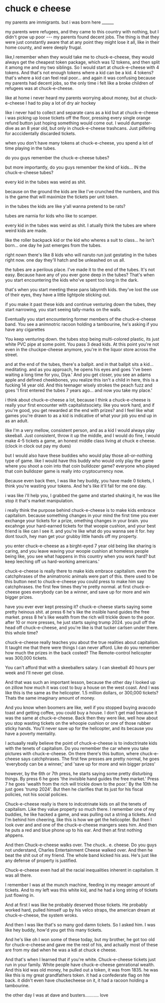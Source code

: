 # chuck e cheese

my parents are immigrants. but i was born here ______

my parents were refugees, and they came to this country with nothing, but I didn't grow up poor --- my parents found decent jobs. The thing is that they were just constantly aware that at any point they might lose it all, like in their home county, and were deeply frugal.  

like,I remember when they would take me to chuck-e-cheese, they would always get the cheapest token package, which was 12 tokens, and then split it among me and my two siblings. So I would start at chuck-e-cheese with 4 tokens. And that's not enough tokens where a kid can be a kid. 4 tokens? that's where a kid can feel real poor... and again it was confusing because my parents had decent jobs, so the only time i felt like a broke children of refugees was at chuck-e-cheese. 

like at home i never heard my parents worrying about money, but at chuck-e-cheese I had to play a lot of dry air hockey

like i never had to collect and separate cans as a kid but at chuck-e-cheese i was picking up loose tickets off the floor, pressing every single orange refund button just hoping something would come out. I would dumpster-dive as an 8 year old, but only in chuck-e-cheese trashcans. Just pilfering for acccidentally discarded tickets. 

when you don't have many tokens at chuck-e-cheese, you spend a lot of time playing in the tubes. 

do you guys remember the chuck-e-cheese tubes?

but more importantly, do you guys remember the kind of kids... IN the chuck-e-cheese tubes?

every kid in the tubes was weird as shit. 

because on the ground the kids are like I've crunched the numbers, and this is the game that will maximize the tickets per unit token.

in the tubes the kids are like y'all wanna pretend to be rats?

tubes are narnia for kids who like to scamper. 

every kid in the tubes was weird as shit. I atually think the tubes are where weird kids are made. 

like the roller backpack kid or the kid who wheres a suit to class... he isn't born... one day he just emerges from the tubes. 

right nown there's like 8 kids who will naruto run just gestating in the tubes right now. one day they'll hatch and be unleashed on us all.

the tubes are a perilous place. I've made it to the end of the tubes. It's not easy. Because have any of you ever gone deep in the tubes? That's when you start encountering the kids who've spent too long in the dark.

that's when you start meeting these pans labyrnth kids. they've lost the use of their eyes, they have a little lightpole sticking out. 

if you make it past these kids and continue venturing down the tubes, they start narrowing, you start seeing tally-marks on the walls. 

Eventually you start encountering former members of the chuck-e-cheese band. You see a animnotric racoon holding a tambourine, he's asking if you have any cigarettes

You keep venturing down. the tubes stop being multi-colored plastic, its just white PVC pipe at some point. You pass 3 dead kids. At this point you're not even in the chuckpe-cheese anymore, you're in the liquor store across the street.

and at the end of the tubes, there's a ballpit. and in that ballpit sits a kid... meditating. and as you approach, he opens his eyes and goes 'i've been waiting a long time for you, Diya.' And you get closer, you see an adams apple and defined cheekbones, you realize this isn't a child in here, this is a fucking 14 year old. And this teenager wisely strokes the peach fuzz and goes 'I first entered the tubes 7 years ago... and now you take my place.'


i think about chuck-e-cheese a lot, because I think a chuck-e-cheese is really your first encounter with capitalistsociety. like you work hard, and if you're good, you get rewarded at the end with prizes? and I feel like what games you're drawn to as a kid is indicative of what your job you end up in as an adult. 

like I'm a very mellow, consistent person, and as a kid I would always play skeeball. Just consistent, throw it up the middle, and I would do fine, I would make 4-5 tickets a game, an honest middle class living at chuck e cheese. (clock in clock out pay my dues)

but I would also have these buddies who would play those all-or-nothing type of game. like I would have this buddy who would only play the game where you shoot a coin into that coin bulldozer game? everyone who played that coin bulldozer game is really into cryptocurrency now. 

Because even back then, I was like hey buddy, you have made 0 tickets, I think you're wasting your tokens. And he's like it'll fall for me one day.
 
i was like i'll help you, I grabbed the game and started shaking it, he was like stop it that's market manipulation.

i really think the purpose behind chuck-e-cheese is to make kids embrace capitalism. because something changes in your mind the first time you ever exchange your tickets for a prize, omething changes in your brain. you excahnge your hard-earned tickets for that woopie cushion, and your best friend is like can I see it. and you're like what do you wanna see it for. hey dont touch, hey man get your grubby little hands off my property.

you enter chuck-e-cheese as a birght-eyed 7 year old being like sharing is caring, and you leave waving your woopie cushion at homeless people being like, you see what happens in this country when you work hard? but keep leeching off us hard-working americans.'

chuck-e-cheese is really there to make kids embrace capitalism. even the catchphrases of the animatronic animals were part of this. there used to be this button next to chuck-e-cheese you could press to make him say catchphrases. the first few times they're pretty normal. at first chuck-e-cheese goes everybody can be a winner, and save up for more and win bigger prizes.

have you ever ever kept pressing it? chuck-e-cheese starts saying some pretty heinous shit. at press 6 he's like the insiible hand guides the free market. press 8 he's like wealth from the rich will trickle down to the poor. after 10 or more presses, he just starts saying trump 2024. you pull off the head off chuck-e-cheese, and you're like is that tucker carlsen under there. this whole time?


chuck-e-cheese really teaches you about the true realities about capitalism. It taught me that there were things I can never afford. Like do you remember how much the prizes in the back costed? The Remote-control helicopter was 300,000 tickets. 

You can't afford that with a skeeballers salary. I can skeeball 40 hours per week and I'll never get close. 

And that was such an important lesson, because the other day I looked up on zillow how much it was cost to buy a house on the west coast. And I was like this is the same as the helicopter. 1.5 million dollars, or 300,000 tickets? Thats the same imaginary amount of money.

And you know when boomers are like, well if you stopped buying avacodo toast and getting coffee, you could buy a house. I don't get mad because it was the same at chuck-e-cheese. Back then they were like, well how about you stop wasting tickets on the whoopie cushion or one of those rubber sticky hands. You'll never save up for the helicopter, and its because you have a poverty mentality. 

I actuaally really believe the point of chuck-e-cheese is to indoctrinate kids with the tenets of capitalism. Do you remember the car where you take pictures with chuck-e-cheese. On there there's this button, where chuck-e-cheese says catchphrases. The first few presses are pretty normal, he goes 'everybody can be a winner,' and 'save up for more and win bigger prizes'

however, by the 6th or 7th press, he starts saying some pretty disturbing things. By press 6 he goes 'the invisible hand guides the free market.' Press 7 he goes 'wealth from the rich will trickle down to the poor.' By the 10th he just goes 'trump 2024'. But then he clarifies that its just for his fiscal policies, not his social policies.

Chuck-e-cheese really is there to indcotrinate kids on all the tenets of capitalism. Like they value property so much there. I remember one of my buddies, he like hacked a game, and was pulling out a string a tickets. And I'm behind him cheering, like this is how we get the helicopter. But then I look over and and one of the chuck-e-cheese mangers sees him. And then he puts a red and blue phone up to his ear. And then at first nothing ahppens. 

And then Chuck-e-cheese walks over. The chuck.. e. cheese. Do you guys not understand, Charles Entertainment Cheese walked over. And then he beat the shit out of my friend. The whole band kicked his ass. He's just like any defense of property is justified.

Chuck-e-cheese even had all the racial inequalities inherent in capitalism. It was all there. 

I remember I was at the munch machine, feeding in my meager amount of tickets. And to my left was this white kid, and he had a long string of tickets just flowing in.

And at first I was like he probably deserved those tickets. He probably worked hard, pulled himself up by his velco straps, the american dream at chuck-e-cheese, the system wroks.

And then I was like that's so many god damn tickets. So I asked him. I was like hey buddy, how'd you get this many tickets.

And he's like oh I won some of these today, but my brother, he got too old for chuck-e-cheese and gave me the rest of his, and actually most of these are from my dad when he was a kdi at chuck e cheese.

And that's when I learned that if you're white. Chuck-e-cheese tickets just run in your family. White people have chuck-e-cheese genrational wealth. And this kid was old money, he pulled out a token, it was from 1835. he was like this is my great grandfathers token. it had a confederate flag on hte back. it didn't even have chuckecheese on it, it had a racoon holding a tambourine. 

the other day I was at dave and busters........... love

